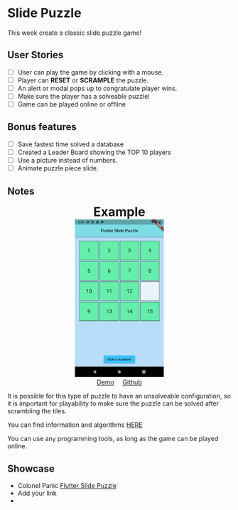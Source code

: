 # Slide Puzzle

This week create a classic slide puzzle game!

## User Stories

- [ ] User can play the game by clicking with a mouse.
- [ ] Player can **RESET** or **SCRAMPLE** the puzzle.
- [ ] An alert or modal pops up to congratulate player wins.
- [ ] Make sure the player has a solveable puzzle!
- [ ] Game can be played online or offline

## Bonus features

- [ ] Save fastest time solved a database
- [ ] Created a Leader Board showing the TOP 10 players 
- [ ] Use a picture instead of numbers.
- [ ] Animate puzzle piece slide.

## Notes

<figure style="text-align: center">
    <figcaption style="font-weight: bold; font-size: 2em">Example</figcaption>
    <img src="https://raw.githubusercontent.com/pahosler/Flutter-Slide-Puzzle-Hummingbird/master/images/demo.gif"/ width="200" align="">
    <figcaption><a href="https://flutter-slide-puzzle.codemonkey.wtf" style="margin-right: 15px;">Demo</a> <a href="https://github.com/pahosler/Flutter-Slide-Puzzle-Hummingbird">Github</a></figcaption>
</figure>

It is possible for this type of puzzle to have an unsolveable configuration, so it is important for playability to make sure the puzzle can be solved after scrambling the tiles.

You can find information and algorithms [HERE](https://www.geeksforgeeks.org/check-instance-15-puzzle-solvable/)

You can use any programming tools, as long as the game can be played online.

## Showcase
- Colonel Panic [Flutter Slide Puzzle](https://flutter-slide-puzzle.codemonkey.wtf)
- Add your link
- 
